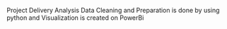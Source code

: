 Project Delivery Analysis
Data Cleaning and Preparation is done by using python and Visualization is created on PowerBi
